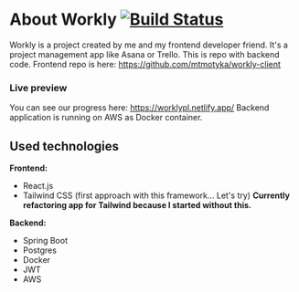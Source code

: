 # About Workly [![Build Status](https://travis-ci.org/mikovsky/workly-server.svg?branch=master)](https://travis-ci.org/mikovsky/workly-server)

Workly is a project created by me and my frontend developer friend. It's a project management app like Asana or Trello.
This is repo with backend code. Frontend repo is here: https://github.com/mtmotyka/workly-client

### Live preview
You can see our progress here: https://worklypl.netlify.app/
Backend application is running on AWS as Docker container.

## Used technologies

**Frontend:**
- React.js
- Tailwind CSS (first approach with this framework... Let's try) **Currently refactoring app for Tailwind because I started without this.**

**Backend:**
- Spring Boot
- Postgres
- Docker
- JWT
- AWS

